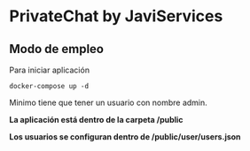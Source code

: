 # PrivateChat by JaviServices

## Modo de empleo
Para iniciar aplicación
```
docker-compose up -d
```
Minimo tiene que tener un usuario con nombre admin.

**La aplicación está dentro de la carpeta /public**

**Los usuarios se configuran dentro de /public/user/users.json**
